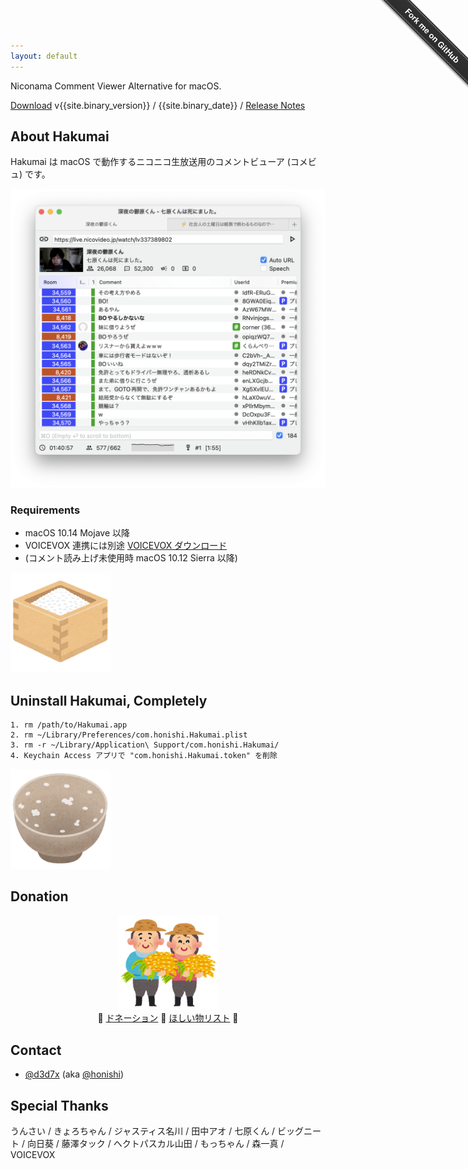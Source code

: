```yaml
---
layout: default
---
```


Niconama Comment Viewer Alternative for macOS.

<a href="https://hakumai.s3.amazonaws.com/Hakumai.{{site.binary_version}}.zip" class="button button-primary" onclick="ga('send', 'event', 'app', 'download', 'Hakumai.{{site.binary_version}}.zip');"><i class="fa fa-download"></i>
Download</a>
v{{site.binary_version}} / {{site.binary_date}} /
<a href="https://hakumai.s3.amazonaws.com/rnotes.html" target="_blank" onclick="ga('send', 'event', 'page', 'open', 'release notes');">
Release Notes</a>

## About Hakumai

Hakumai は macOS で動作するニコニコ生放送用のコメントビューア (コメビュ) です。

<img src="./image/main.png" width="550px">

### Requirements

* macOS 10.14 Mojave 以降
* VOICEVOX 連携には別途 <a href="https://voicevox.hiroshiba.jp/" target="_blank">VOICEVOX ダウンロード</a>
* (コメント読み上げ未使用時 macOS 10.12 Sierra 以降)

<img src="./image/food_kome_masu.png" width="160px">

## Uninstall Hakumai, Completely

```
1. rm /path/to/Hakumai.app
2. rm ~/Library/Preferences/com.honishi.Hakumai.plist
3. rm -r ~/Library/Application\ Support/com.honishi.Hakumai/
4. Keychain Access アプリで "com.honishi.Hakumai.token" を削除
```

<img src="./image/imfull.png" width="160px">

## Donation

<div style="text-align: center;">
<img src="./image/job_kome_nouka.png" width="160px"><br>
<div class="middle-text">
🌾 <a href="https://donation.yahoo.co.jp/" target="_blank">ドネーション</a>
🌾 <a href="https://www.amazon.co.jp/b?node=8443136051" target="_blank">ほしい物リスト</a> 🌾
</div>
</div>

## Contact

* <a href="http://twitter.com/d3d7x" target="_blank">@d3d7x</a>
  (aka <a href="http://twitter.com/honishi" target="_blank">@honishi</a>)

<div class="github-fork-ribbon-wrapper right fixed" style="width: 150px;height: 150px;position: fixed;overflow: hidden;top: 0;z-index: 9999;pointer-events: none;right: 0;"><div class="github-fork-ribbon" style="position: absolute;padding: 2px 0;background-color: #333;background-image: linear-gradient(to bottom, rgba(0, 0, 0, 0), rgba(0, 0, 0, 0.15));-webkit-box-shadow: 0 2px 3px 0 rgba(0, 0, 0, 0.5);-moz-box-shadow: 0 2px 3px 0 rgba(0, 0, 0, 0.5);box-shadow: 0 2px 3px 0 rgba(0, 0, 0, 0.5);z-index: 9999;pointer-events: auto;top: 42px;right: -43px;-webkit-transform: rotate(45deg);-moz-transform: rotate(45deg);-ms-transform: rotate(45deg);-o-transform: rotate(45deg);transform: rotate(45deg);"><a href="https://github.com/honishi/Hakumai" style="font: 700 13px &quot;Helvetica Neue&quot;, Helvetica, Arial, sans-serif;color: #fff;text-decoration: none;text-shadow: 0 -1px rgba(0, 0, 0, 0.5);text-align: center;width: 200px;line-height: 20px;display: inline-block;padding: 2px 0;border-width: 1px 0;border-style: dotted;border-color: rgba(255, 255, 255, 0.7);" target="_blank">Fork me on GitHub</a></div></div>

## Special Thanks

<div class="small-text thanks">

うんさい / きょろちゃん / ジャスティス名川 / 田中アオ / 七原くん / ビッグニート / 向日葵 / 藤澤タック / ヘクトパスカル山田 / もっちゃん / 森一真 / VOICEVOX

</div>